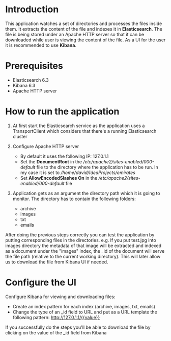 # Introduction

This application watches a set of directories and processes the files inside them. It extracts the content of the file and indexes
it in **Elasticsearch**. The file is being stored under an Apache HTTP server so that it can be downloaded while user is viewing
the content of the file. As a UI for the user it is recommended to use **Kibana**.

# Prerequisites 

- Elasticsearch 6.3
- Kibana 6.3
- Apache HTTP server

# How to run the application

1. At first start the Elasticsearch service as the application uses a TransportClient which considers that there's a running Elasticsearch cluster

2. Configure Apache HTTP server
   - By default it uses the following IP: 127.0.1.1 
   - Set the **DocumentRoot** in the */etc/apache2/sites-enabled/000-default* file to the directory where the application has to be run. In my case it is set to */home/david/IdeaProjects/emirates*
   - Set  **AllowEncodedSlashes On** in the */etc/apache2/sites-enabled/000-default*  file

3. Application gets as an argument the directory path which it is going to monitor. The directory has to contain the following folders:
   - archive
   - images
   - txt
   - emails
  
  After doing the previous steps correctly you can test the application by putting corresponding files in the directories. e.g.
  If you put test.jpg into images directory the metadata of that image will be extracted and indexed as a document under the "images" index,
  the _id of the document will serve the file path (relative to the current working directory). This will later allow us to download the file from Kibana UI if needed.
 
 # Configure the UI
 
 Configure Kibana for viewing and downloading files:
 - Create an index pattern for each index (archive, images, txt, emails)
 - Change the type of an _id field to URL and put as a URL template the following pattern: http://127.0.1.1/{{value}}

 If you successfully do the steps you'll be able to download the file by clicking on the value of the _id field from Kibana

